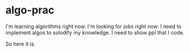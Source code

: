 # algo-prac

I'm learning algorithms right now. I'm looking for jobs right now.
I need to implement algos to solodify my knowledge. I need to show ppl that I code.

So here it is.
